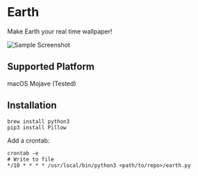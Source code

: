 # Earth

Make Earth your real time wallpaper!

![Sample Screenshot](https://user-images.githubusercontent.com/16748524/54847076-a6493180-4c9a-11e9-9a5b-d1393e705902.JPG)

## Supported Platform

macOS Mojave (Tested)

## Installation

```
brew install python3
pip3 install Pillow
```

Add a crontab:
```
crontab -e
# Write to file
*/10 * * * * /usr/local/bin/python3 <path/to/repo>/earth.py
```
